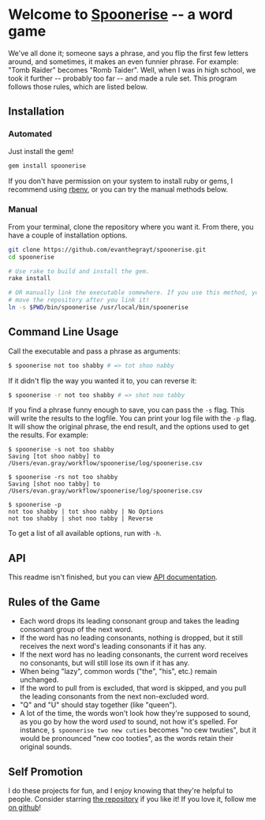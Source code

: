 # Welcome to [Spoonerise](https://evanthegrayt.github.io/spoonerise) -- a word game
We've all done it; someone says a phrase, and you flip the first few letters
around, and sometimes, it makes an even funnier phrase. For example:
"Tomb Raider" becomes "Romb Taider".
Well, when I was in high school, we took it further -- probably too far -- and
made a rule set. This program follows those rules, which are listed below.

## Installation
### Automated
Just install the gem!

```sh
gem install spoonerise
```

If you don't have permission on your system to install ruby or gems, I recommend
using
[rbenv](http://www.rubyinside.com/rbenv-a-simple-new-ruby-version-management-tool-5302.html),
or you can try the manual methods below.


### Manual
From your terminal, clone the repository where you want it. From there, you have
a couple of installation options.

```sh
git clone https://github.com/evanthegrayt/spoonerise.git
cd spoonerise

# Use rake to build and install the gem.
rake install

# OR manually link the executable somewhere. If you use this method, you cannot
# move the repository after you link it!
ln -s $PWD/bin/spoonerise /usr/local/bin/spoonerise
```

## Command Line Usage
Call the executable and pass a phrase as arguments:
```sh
$ spoonerise not too shabby # => tot shoo nabby
```
If it didn't flip the way you wanted it to, you can reverse it:
```sh
$ spoonerise -r not too shabby # => shot noo tabby
```

If you find a phrase funny enough to save, you can pass the `-s` flag. This will
write the results to the logfile. You can print your log file with the `-p`
flag. It will show the original phrase, the end result, and the options used to
get the results. For example:

```
$ spoonerise -s not too shabby
Saving [tot shoo nabby] to /Users/evan.gray/workflow/spoonerise/log/spoonerise.csv

$ spoonerise -rs not too shabby
Saving [shot noo tabby] to /Users/evan.gray/workflow/spoonerise/log/spoonerise.csv

$ spoonerise -p
not too shabby | tot shoo nabby | No Options
not too shabby | shot noo tabby | Reverse
```

To get a list of all available options, run with `-h`.

## API
This readme isn't finished, but you can view [API
documentation](https://evanthegrayt.github.io/spoonerise/doc/index.html).

## Rules of the Game
- Each word drops its leading consonant group and takes the leading consonant
group of the next word.
- If the word has no leading consonants, nothing is dropped, but it still
receives the next word's leading consonants if it has any.
- If the next word has no leading consonants, the current word receives no
consonants, but will still lose its own if it has any.
- When being "lazy", common words ("the", "his", etc.) remain unchanged.
- If the word to pull from is excluded, that word is skipped, and you pull the
leading consonants from the next non-excluded word.
- "Q" and "U" should stay together (like "queen").
- A lot of the time, the words won't look how they're supposed to sound, as you
go by how the word *used* to sound, not how it's spelled. For instance,
`$ spoonerise two new cuties` becomes "no cew twuties", but it would be
pronounced "new coo tooties", as the words retain their original sounds.

## Self Promotion
I do these projects for fun, and I enjoy knowing that they're helpful to people.
Consider starring [the repository](https://github.com/evanthegrayt/spoonerise)
if you like it! If you love it, follow me [on
github](https://github.com/evanthegrayt)!
